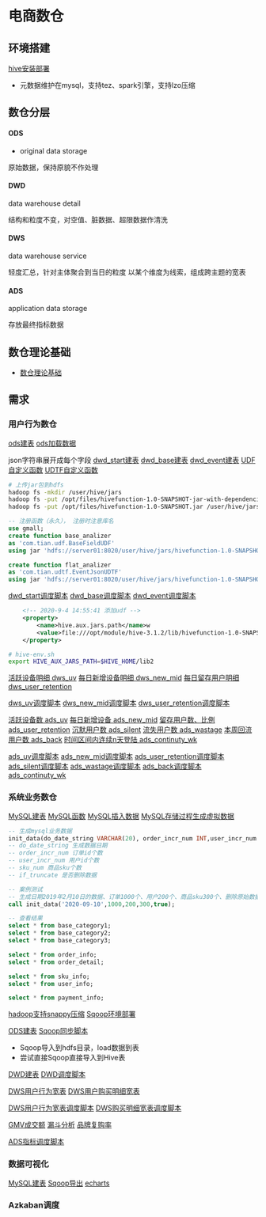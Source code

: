 # 电商数仓

## 环境搭建

[hive安装部署](../doc/env_build_new.md##hive-3.1.2)

 * 元数据维护在mysql，支持tez、spark引擎，支持lzo压缩

<!-- TODO mysql主从复制 -->

## 数仓分层

#### ODS
 * original data storage

原始数据，保持原貌不作处理

#### DWD
data warehouse detail

结构和粒度不变，对空值、脏数据、超限数据作清洗


#### DWS
data warehouse service

轻度汇总，针对主体聚合到当日的粒度
以某个维度为线索，组成跨主题的宽表

#### ADS
application data storage

存放最终指标数据


## 数仓理论基础

 * [数仓理论基础](../doc/data_warehouse_theory.md)

## 需求


### 用户行为数仓

[ods建表](../code/sql/gmall.ods.sql)
[ods加载数据](../scripts/shell/gmall.ods_load.sh)

json字符串展开成每个字段
[dwd_start建表](../code/sql/gmall.dwd_start.sql)
[dwd_base建表](../code/sql/gmall.dwd_base.sql)
[dwd_event建表](../code/sql/gmall.dwd_event.sql)
[UDF自定义函数](../proj/hivefunction/src/main/java/com/tian/udf/BaseFieldUDF.java)
[UDTF自定义函数](../proj/hivefunction/src/main/java/com/tian/udtf/EventJsonUDTF.java)

```sh
# 上传jar包到hdfs
hadoop fs -mkdir /user/hive/jars
hadoop fs -put /opt/files/hivefunction-1.0-SNAPSHOT-jar-with-dependencies.jar /user/hive/jars
hadoop fs -put /opt/files/hivefunction-1.0-SNAPSHOT.jar /user/hive/jars
```
```sql
-- 注册函数（永久）， 注册时注意库名
use gmall;
create function base_analizer 
as 'com.tian.udf.BaseFieldUDF' 
using jar 'hdfs://server01:8020/user/hive/jars/hivefunction-1.0-SNAPSHOT.jar';

create function flat_analizer 
as 'com.tian.udtf.EventJsonUDTF' 
using jar 'hdfs://server01:8020/user/hive/jars/hivefunction-1.0-SNAPSHOT.jar'; 
```

[dwd_start调度脚本](../scripts/shell/gmall.dwd_start.sh)
[dwd_base调度脚本](../scripts/shell/gmall.dwd_base.sh)
[dwd_event调度脚本](../scripts/shell/gmall.dwd_event.sh)


```xml
    <!-- 2020-9-4 14:55:41 添加udf -->
    <property>
        <name>hive.aux.jars.path</name>w
        <value>file:///opt/module/hive-3.1.2/lib/hivefunction-1.0-SNAPSHOT.jar,file:///opt/module/hive-3.1.2/lib/hivefunction-1.0-SNAPSHOT-jar-with-dependencies.jar</value>
    </property>
```
```sh
# hive-env.sh
export HIVE_AUX_JARS_PATH=$HIVE_HOME/lib2
```

[活跃设备明细 dws_uv](../code/sql/gmall.dws_uv.sql)
[每日新增设备明细 dws_new_mid](../code/sql/gmall.dws_new_mid.sql)
[每日留存用户明细 dws_user_retention](../code/sql/gmall.dws_user_retention.sql)

[dws_uv调度脚本](../scripts/shell/gmall.dws_uv.sh)
[dws_new_mid调度脚本](../scripts/shell/gmall.dws_new_mid.sh)
[dws_user_retention调度脚本](../scripts/shell/gmall.dws_user_retention.sh)


[活跃设备数 ads_uv](../code/sql/gmall.ads_uv.sql)
[每日新增设备 ads_new_mid](../code/sql/gmall.ads_new_mid.sql)
[留存用户数、比例 ads_user_retention](../code/sql/gmall.ads_user_retention.sql)
[沉默用户数 ads_silent](../code/sql/gmall.ads_silent.sql)
[流失用户数 ads_wastage](../code/sql/gmall.ads_wastage.sql)
[本周回流用户数 ads_back](../code/sql/gmall.ads_back.sql)
[时间区间内连续n天登陆 ads_continuty_wk](../code/sql/gmall.ads_continuty_wk.sql)

[ads_uv调度脚本](../scripts/shell/gmall.ads_uv.sh)
[ads_new_mid调度脚本](../scripts/shell/gmall.ads_new_mid.sh)
[ads_user_retention调度脚本](../scripts/shell/gmall.ads_user_retention.sh)
[ads_silent调度脚本](../scripts/shell/gmall.ads_silent.sh)
[ads_wastage调度脚本](../scripts/shell/gmall.ads_wastage.sh)
[ads_back调度脚本](../scripts/shell/gmall.ads_back.sh)
[ads_continuty_wk](../scripts/shell/gmall.ads_continuty_wk.sh)


### 系统业务数仓

[MySQL建表](../code/sql/gmall.mysql_create.sql)
[MySQL函数](../code/sql/gmall.mysql_func.sql)
[MySQL插入数据](../code/sql/gmall.mysql_insert.sql)
[MySQL存储过程生成虚拟数据](../code/sql/gmall.mysql_proc.sql)

```sql
-- 生成mysql业务数据
init_data(do_date_string VARCHAR(20), order_incr_num INT,user_incr_num INT, sku_num INT, if_truncate BOOLEAN);
-- do_date_string 生成数据日期
-- order_incr_num 订单id个数
-- user_incr_num 用户id个数
-- sku_num 商品sku个数
-- if_truncate 是否删除数据

-- 案例测试
-- 生成日期2019年2月10日的数据、订单1000个、用户200个、商品sku300个、删除原始数据
call init_data('2020-09-10',1000,200,300,true);

-- 查看结果
select * from base_category1;
select * from base_category2;
select * from base_category3;

select * from order_info;
select * from order_detail;

select * from sku_info;
select * from user_info;

select * from payment_info;
```


[hadoop支持snappy压缩](../doc/env_build_new.md##Snappy)
[Sqoop环境部署](../doc/env_build_new.md##Sqoop-1.4.6)

[ODS建表](../code/sql/gmall.ods_db.sql)
[Sqoop同步脚本](../scripts/shell/gmall.ods_db.sh)

 * Sqoop导入到hdfs目录，load数据到表
 * 尝试直接Sqoop直接导入到Hive表

[DWD建表](../code/sql/gmall.dwd_db.sql)
[DWD调度脚本](../scripts/shell/gmall.dwd_db.sh)

[DWS用户行为宽表](../code/sql/gmall.dws_action.sql)
[DWS用户购买明细宽表](../code/sql/gmall.dws_sale.sql)

[DWS用户行为宽表调度脚本](../scripts/shell/gmall.dws_action.sh)
[DWS购买明细宽表调度脚本](../scripts/shell/gmall.dws_sale.sh)

<!-- 拉链表 -->

[GMV成交额](../code/sql/gmall.ads_gmv.sql)
[漏斗分析](../code/sql/gmall.ads_act_convert.sql)
[品牌复购率](../code/sql/gmall.ads_rebuy.sql)

[ADS指标调度脚本](../scripts/shell/gmall.ads_db.sh)

### 数据可视化

[MySQL建表](../code/sql/gmall.visual_create.sql)
[Sqoop导出](../scripts/shell/gmall.sqoop_export.sh)
[echarts](main/java/com/demo/../../../../../proj/echarts/src/main/java/com/demo/DemoApplication.java)

### Azkaban调度





